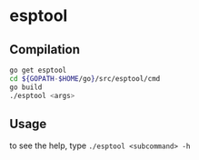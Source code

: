 # esptool


## Compilation

```bash
go get esptool
cd ${GOPATH-$HOME/go}/src/esptool/cmd
go build
./esptool <args>
```

## Usage

to see the help, type `./esptool <subcommand> -h`


